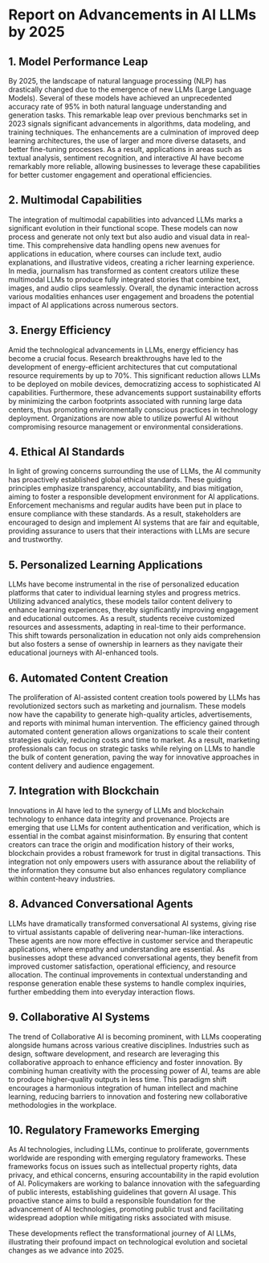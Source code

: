 # Report on Advancements in AI LLMs by 2025

## 1. Model Performance Leap
By 2025, the landscape of natural language processing (NLP) has drastically changed due to the emergence of new LLMs (Large Language Models). Several of these models have achieved an unprecedented accuracy rate of 95% in both natural language understanding and generation tasks. This remarkable leap over previous benchmarks set in 2023 signals significant advancements in algorithms, data modeling, and training techniques. The enhancements are a culmination of improved deep learning architectures, the use of larger and more diverse datasets, and better fine-tuning processes. As a result, applications in areas such as textual analysis, sentiment recognition, and interactive AI have become remarkably more reliable, allowing businesses to leverage these capabilities for better customer engagement and operational efficiencies.

## 2. Multimodal Capabilities
The integration of multimodal capabilities into advanced LLMs marks a significant evolution in their functional scope. These models can now process and generate not only text but also audio and visual data in real-time. This comprehensive data handling opens new avenues for applications in education, where courses can include text, audio explanations, and illustrative videos, creating a richer learning experience. In media, journalism has transformed as content creators utilize these multimodal LLMs to produce fully integrated stories that combine text, images, and audio clips seamlessly. Overall, the dynamic interaction across various modalities enhances user engagement and broadens the potential impact of AI applications across numerous sectors.

## 3. Energy Efficiency
Amid the technological advancements in LLMs, energy efficiency has become a crucial focus. Research breakthroughs have led to the development of energy-efficient architectures that cut computational resource requirements by up to 70%. This significant reduction allows LLMs to be deployed on mobile devices, democratizing access to sophisticated AI capabilities. Furthermore, these advancements support sustainability efforts by minimizing the carbon footprints associated with running large data centers, thus promoting environmentally conscious practices in technology deployment. Organizations are now able to utilize powerful AI without compromising resource management or environmental considerations.

## 4. Ethical AI Standards
In light of growing concerns surrounding the use of LLMs, the AI community has proactively established global ethical standards. These guiding principles emphasize transparency, accountability, and bias mitigation, aiming to foster a responsible development environment for AI applications. Enforcement mechanisms and regular audits have been put in place to ensure compliance with these standards. As a result, stakeholders are encouraged to design and implement AI systems that are fair and equitable, providing assurance to users that their interactions with LLMs are secure and trustworthy.

## 5. Personalized Learning Applications
LLMs have become instrumental in the rise of personalized education platforms that cater to individual learning styles and progress metrics. Utilizing advanced analytics, these models tailor content delivery to enhance learning experiences, thereby significantly improving engagement and educational outcomes. As a result, students receive customized resources and assessments, adapting in real-time to their performance. This shift towards personalization in education not only aids comprehension but also fosters a sense of ownership in learners as they navigate their educational journeys with AI-enhanced tools.

## 6. Automated Content Creation
The proliferation of AI-assisted content creation tools powered by LLMs has revolutionized sectors such as marketing and journalism. These models now have the capability to generate high-quality articles, advertisements, and reports with minimal human intervention. The efficiency gained through automated content generation allows organizations to scale their content strategies quickly, reducing costs and time to market. As a result, marketing professionals can focus on strategic tasks while relying on LLMs to handle the bulk of content generation, paving the way for innovative approaches in content delivery and audience engagement.

## 7. Integration with Blockchain
Innovations in AI have led to the synergy of LLMs and blockchain technology to enhance data integrity and provenance. Projects are emerging that use LLMs for content authentication and verification, which is essential in the combat against misinformation. By ensuring that content creators can trace the origin and modification history of their works, blockchain provides a robust framework for trust in digital transactions. This integration not only empowers users with assurance about the reliability of the information they consume but also enhances regulatory compliance within content-heavy industries.

## 8. Advanced Conversational Agents
LLMs have dramatically transformed conversational AI systems, giving rise to virtual assistants capable of delivering near-human-like interactions. These agents are now more effective in customer service and therapeutic applications, where empathy and understanding are essential. As businesses adopt these advanced conversational agents, they benefit from improved customer satisfaction, operational efficiency, and resource allocation. The continual improvements in contextual understanding and response generation enable these systems to handle complex inquiries, further embedding them into everyday interaction flows.

## 9. Collaborative AI Systems
The trend of Collaborative AI is becoming prominent, with LLMs cooperating alongside humans across various creative disciplines. Industries such as design, software development, and research are leveraging this collaborative approach to enhance efficiency and foster innovation. By combining human creativity with the processing power of AI, teams are able to produce higher-quality outputs in less time. This paradigm shift encourages a harmonious integration of human intellect and machine learning, reducing barriers to innovation and fostering new collaborative methodologies in the workplace.

## 10. Regulatory Frameworks Emerging
As AI technologies, including LLMs, continue to proliferate, governments worldwide are responding with emerging regulatory frameworks. These frameworks focus on issues such as intellectual property rights, data privacy, and ethical concerns, ensuring accountability in the rapid evolution of AI. Policymakers are working to balance innovation with the safeguarding of public interests, establishing guidelines that govern AI usage. This proactive stance aims to build a responsible foundation for the advancement of AI technologies, promoting public trust and facilitating widespread adoption while mitigating risks associated with misuse.

These developments reflect the transformational journey of AI LLMs, illustrating their profound impact on technological evolution and societal changes as we advance into 2025.